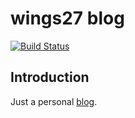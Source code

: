 # wings27 blog


[![Build Status](https://travis-ci.org/wings27/wings27.github.io.svg?branch=master)](https://travis-ci.org/wings27/wings27.github.io)

## Introduction

Just a personal [blog](http://wings27.github.io).
